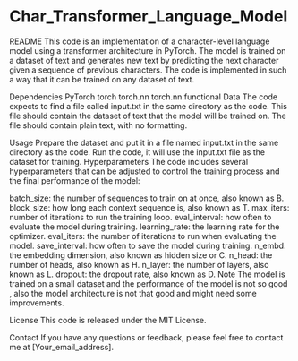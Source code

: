 # Char_Transformer_Language_Model
README
This code is an implementation of a character-level language model using a transformer architecture in PyTorch. The model is trained on a dataset of text and generates new text by predicting the next character given a sequence of previous characters. The code is implemented in such a way that it can be trained on any dataset of text.

Dependencies
PyTorch
torch
torch.nn
torch.nn.functional
Data
The code expects to find a file called input.txt in the same directory as the code. This file should contain the dataset of text that the model will be trained on. The file should contain plain text, with no formatting.

Usage
Prepare the dataset and put it in a file named input.txt in the same directory as the code.
Run the code, it will use the input.txt file as the dataset for training.
Hyperparameters
The code includes several hyperparameters that can be adjusted to control the training process and the final performance of the model:

batch_size: the number of sequences to train on at once, also known as B.
block_size: how long each context sequence is, also known as T.
max_iters: number of iterations to run the training loop.
eval_interval: how often to evaluate the model during training.
learning_rate: the learning rate for the optimizer.
eval_iters: the number of iterations to run when evaluating the model.
save_interval: how often to save the model during training.
n_embd: the embedding dimension, also known as hidden size or C.
n_head: the number of heads, also known as H.
n_layer: the number of layers, also known as L.
dropout: the dropout rate, also known as D.
Note
The model is trained on a small dataset and the performance of the model is not so good , also the model architecture is not that good and might need some improvements.

License
This code is released under the MIT License.

Contact
If you have any questions or feedback, please feel free to contact me at [Your_email_address].
